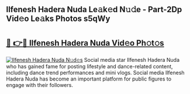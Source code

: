 ## Ilfenesh Hadera Nuda Le𝚊k𝚎d N𝚞𝚍e - Part-2Dp Vid𝚎o Le𝚊ks Photos s5qWy

# <h2><a href="http://fbf4djb.evod.top/?m=Ilfenesh+Hadera+Nuda">🔗 👉🔴 Ilfenesh Hadera Nuda Vid𝚎o Ph𝚘t𝚘s</a></h2>

[![Ilfenesh Hadera Nuda N𝚞d𝚎s](https://i.imgur.com/8V9OHl7.gif)](http://fbf4djb.evod.top/?m=Ilfenesh+Hadera+Nuda)
Social media star Ilfenesh Hadera Nuda who has gained fame for posting lifestyle and dance-related content, including dance trend performances and mini vlogs. Social media Ilfenesh Hadera Nuda has become an important platform for public figures to engage with their followers. 
